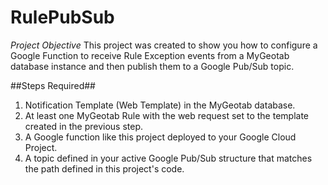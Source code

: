 # RulePubSub

*Project Objective*
This project was created to show you how to configure a Google Function to receive Rule Exception events from a MyGeotab database instance and then publish them to a Google Pub/Sub topic.

##Steps Required##
1. Notification Template (Web Template) in the MyGeotab database.
2. At least one MyGeotab Rule with the web request set to the template created in the previous step.
3. A Google function like this project deployed to your Google Cloud Project.
4. A topic defined in your active Google Pub/Sub structure that matches the path defined in this project's code.
